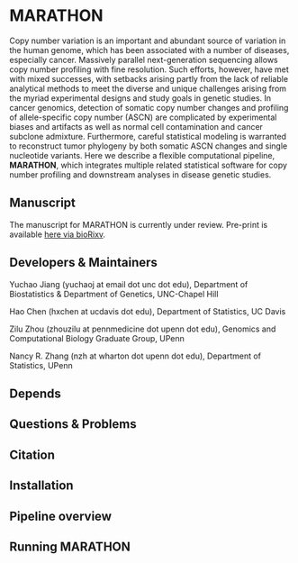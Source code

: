 # MARATHON

Copy number variation is an important and abundant source of variation in the human genome, which has been associated with a number of diseases, especially cancer. Massively parallel next-generation sequencing allows copy number profiling with fine resolution. Such efforts, however, have met with mixed successes, with setbacks arising partly from the lack of reliable analytical methods to meet the diverse and unique challenges arising from the myriad experimental designs and study goals in genetic studies. In cancer genomics, detection of somatic copy number changes and profiling of allele-specific copy number (ASCN) are complicated by experimental biases and artifacts as well as normal cell contamination and cancer subclone admixture. Furthermore, careful statistical modeling is warranted to reconstruct tumor phylogeny by both somatic ASCN changes and single nucleotide variants. Here we describe a flexible computational pipeline, **MARATHON**, which integrates multiple related statistical software for copy number profiling and downstream analyses in disease genetic studies.

## Manuscript

The manuscript for MARATHON is currently under review. Pre-print is available [here via bioRixv](https://www.biorxiv.org/content/early/2017/09/28/195230).

## Developers & Maintainers

Yuchao Jiang (yuchaoj at email dot unc dot edu), Department of Biostatistics & Department of Genetics, UNC-Chapel Hill

Hao Chen (hxchen at ucdavis dot edu), Department of Statistics, UC Davis

Zilu Zhou (zhouzilu at pennmedicine dot upenn dot edu), Genomics and Computational Biology Graduate Group, UPenn

Nancy R. Zhang (nzh at wharton dot upenn dot edu), Department of Statistics, UPenn

## Depends



## Questions & Problems



## Citation



## Installation



## Pipeline overview



## Running MARATHON


